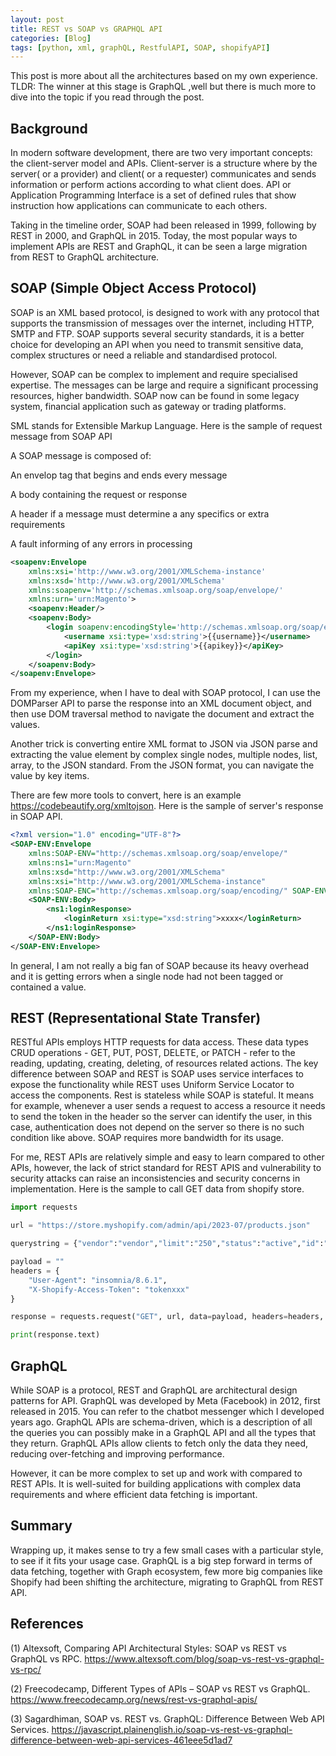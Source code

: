 ```yaml
---
layout: post
title: REST vs SOAP vs GRAPHQL API
categories: [Blog]
tags: [python, xml, graphQL, RestfulAPI, SOAP, shopifyAPI]
---
```


This post is more about all the architectures based on my own experience. TLDR: The winner at this stage is GraphQL ,well but there is much more to dive into the topic if you read through the post.

## Background

In modern software development, there are two very important concepts: the client-server model and APIs. Client-server is a structure where by the server( or a provider) and client( or a requester) communicates and sends information or perform actions according to what client does. API or Application Programming Interface is a set of defined rules that show instruction how applications can communicate to each others. 

Taking in the timeline order, SOAP had been released in 1999, following by REST in 2000, and GraphQL in 2015. Today, the most popular ways to implement APIs are REST and GraphQL, it can be seen a large migration from REST to GraphQL architecture.

## SOAP (Simple Object Access Protocol)

SOAP is an XML based protocol, is designed to work with any protocol that supports the transmission of messages over the internet, including HTTP, SMTP and FTP. SOAP supports several security standards, it is a better choice for developing an API when you need to transmit sensitive data, complex structures or need a reliable and standardised protocol. 

However, SOAP can be complex to implement and require specialised expertise. The messages can be large and require a significant processing resources, higher bandwidth. SOAP now can be found in some legacy system, financial application such as gateway or trading platforms.

SML stands for Extensible Markup Language. Here is the sample of request message from SOAP API

A SOAP message is composed of:

An envelop tag that begins and ends every message

A body containing the request or response

A header if a message must determine a any specifics or extra requirements

A fault informing of any errors in processing

```xml
<soapenv:Envelope
	xmlns:xsi='http://www.w3.org/2001/XMLSchema-instance'
	xmlns:xsd='http://www.w3.org/2001/XMLSchema'
	xmlns:soapenv='http://schemas.xmlsoap.org/soap/envelope/'
	xmlns:urn='urn:Magento'>
	<soapenv:Header/>
	<soapenv:Body>
		<login soapenv:encodingStyle='http://schemas.xmlsoap.org/soap/encoding/'>
			<username xsi:type='xsd:string'>{{username}}</username>
			<apiKey xsi:type='xsd:string'>{{apikey}}</apiKey>
		</login>
	</soapenv:Body>
</soapenv:Envelope>
```
From my experience, when I have to deal with SOAP protocol, I can use the DOMParser API to parse the response into an XML document object, and then use DOM traversal method to navigate the document and extract the values.

Another trick is converting entire XML format to JSON via JSON parse and extracting the value element by complex single nodes, multiple nodes, list, array, to the JSON standard. From the JSON format, you can navigate the value by key items.

There are few more tools to convert, here is an example https://codebeautify.org/xmltojson. Here is the sample of server's response in SOAP API.

```xml
<?xml version="1.0" encoding="UTF-8"?>
<SOAP-ENV:Envelope
	xmlns:SOAP-ENV="http://schemas.xmlsoap.org/soap/envelope/"
	xmlns:ns1="urn:Magento"
	xmlns:xsd="http://www.w3.org/2001/XMLSchema"
	xmlns:xsi="http://www.w3.org/2001/XMLSchema-instance"
	xmlns:SOAP-ENC="http://schemas.xmlsoap.org/soap/encoding/" SOAP-ENV:encodingStyle="http://schemas.xmlsoap.org/soap/encoding/">
	<SOAP-ENV:Body>
		<ns1:loginResponse>
			<loginReturn xsi:type="xsd:string">xxxx</loginReturn>
		</ns1:loginResponse>
	</SOAP-ENV:Body>
</SOAP-ENV:Envelope>
```
In general, I am not really a big fan of SOAP because its heavy overhead and it is getting errors when a single node had not been tagged or contained a value.

## REST (Representational State Transfer)

RESTful APIs employs HTTP requests for data access. These data types CRUD operations - GET, PUT, POST, DELETE, or PATCH - refer to the reading, updating, creating, deleting, of resources related actions. The key difference between SOAP and REST is SOAP uses service interfaces to expose the functionality while REST uses Uniform Service Locator to access the components. Rest is stateless while SOAP is stateful. It means for example, whenever a user sends a request to access a resource it needs to send the token in the header so the server can identify the user, in this case, authentication does not depend on the server so there is no such condition like above. SOAP requires more bandwidth for its usage.

For me, REST APIs are relatively simple and easy to learn compared to other APIs, however, the lack of strict standard for REST APIS and vulnerability to security attacks can raise an inconsistencies and security concerns in implementation. Here is the sample to call GET data from shopify store.

```python
import requests

url = "https://store.myshopify.com/admin/api/2023-07/products.json"

querystring = {"vendor":"vendor","limit":"250","status":"active","id":"123"}

payload = ""
headers = {
    "User-Agent": "insomnia/8.6.1",
    "X-Shopify-Access-Token": "tokenxxx"
}

response = requests.request("GET", url, data=payload, headers=headers, params=querystring)

print(response.text)
```

## GraphQL

While SOAP is a protocol, REST and GraphQL are architectural design patterns for API. GraphQL was developed by Meta (Facebook) in 2012, first released in 2015. You can refer to the chatbot messenger which I developed years ago. GraphQL APIs are schema-driven, which is a description of all the queries you can possibly make in a GraphQL API and all the types that they return. GraphQL APIs allow clients to fetch only the data they need, reducing over-fetching and improving performance.

However, it can be more complex to set up and work with compared to REST APIs. It is well-suited for building applications with complex data requirements and where efficient data fetching is important.

## Summary

Wrapping up, it makes sense to try a few small cases with a particular style, to see if it fits your usage case. GraphQL is a big step forward in terms of data fetching, together with Graph ecosystem, few more big companies like Shopify had been shifting the architecture, migrating to GraphQL from REST API.

## References

(1) Altexsoft, Comparing API Architectural Styles: SOAP vs REST vs GraphQL vs RPC. https://www.altexsoft.com/blog/soap-vs-rest-vs-graphql-vs-rpc/

(2) Freecodecamp, Different Types of APIs – SOAP vs REST vs GraphQL. https://www.freecodecamp.org/news/rest-vs-graphql-apis/

(3) Sagardhiman, SOAP vs. REST vs. GraphQL: Difference Between Web API Services. https://javascript.plainenglish.io/soap-vs-rest-vs-graphql-difference-between-web-api-services-461eee5d1ad7

